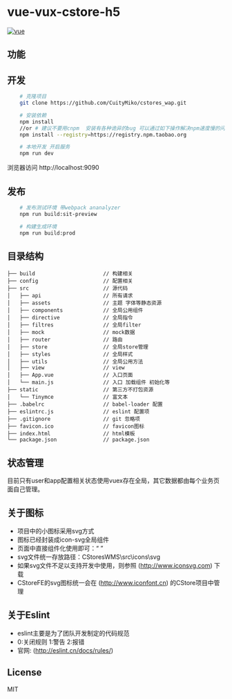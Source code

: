 # vue-vux-cstore-h5 #

[![vue](https://img.shields.io/badge/vue-2.4.2-brightgreen.svg)](https://github.com/vuejs/vue)

## 功能 ##

## 开发 ##

```bash
    # 克隆项目
    git clone https://github.com/CuityMiko/cstores_wap.git

    # 安装依赖
    npm install
    //or # 建议不要用cnpm  安装有各种诡异的bug 可以通过如下操作解决npm速度慢的问题
    npm install --registry=https://registry.npm.taobao.org

    # 本地开发 开启服务
    npm run dev
```

浏览器访问 http://localhost:9090

## 发布 ##

```bash
    # 发布测试环境 带webpack ananalyzer
    npm run build:sit-preview

    # 构建生成环境
    npm run build:prod
```

## 目录结构 ##

```shell
├── build                      // 构建相关  
├── config                     // 配置相关
├── src                        // 源代码
│   ├── api                    // 所有请求
│   ├── assets                 // 主题 字体等静态资源
│   ├── components             // 全局公用组件
│   ├── directive              // 全局指令
│   ├── filtres                // 全局filter
│   ├── mock                   // mock数据
│   ├── router                 // 路由
│   ├── store                  // 全局store管理
│   ├── styles                 // 全局样式
│   ├── utils                  // 全局公用方法
│   ├── view                   // view
│   ├── App.vue                // 入口页面
│   └── main.js                // 入口 加载组件 初始化等
├── static                     // 第三方不打包资源
│   └── Tinymce                // 富文本
├── .babelrc                   // babel-loader 配置
├── eslintrc.js                // eslint 配置项
├── .gitignore                 // git 忽略项
├── favicon.ico                // favicon图标
├── index.html                 // html模板
└── package.json               // package.json

```

## 状态管理 ##

目前只有user和app配置相关状态使用vuex存在全局，其它数据都由每个业务页面自己管理。

## 关于图标 ##

- 项目中的小图标采用svg方式
- 图标已经封装成icon-svg全局组件
- 页面中直接组件化使用即可：“ <icon-svg icon-class="upper7"></icon-svg> ”
- svg文件统一存放路径：CStoresWMS\src\icons\svg
- 如果svg文件不足以支持开发中使用，则参照 (http://www.iconsvg.com) 下载
- CStoreFE的svg图标统一会在 (http://www.iconfont.cn) 的CStore项目中管理

## 关于Eslint ##

- eslint主要是为了团队开发制定的代码规范
- 0:关闭规则 1:警告 2:报错
- 官网: (http://eslint.cn/docs/rules/)

## License ##

MIT
